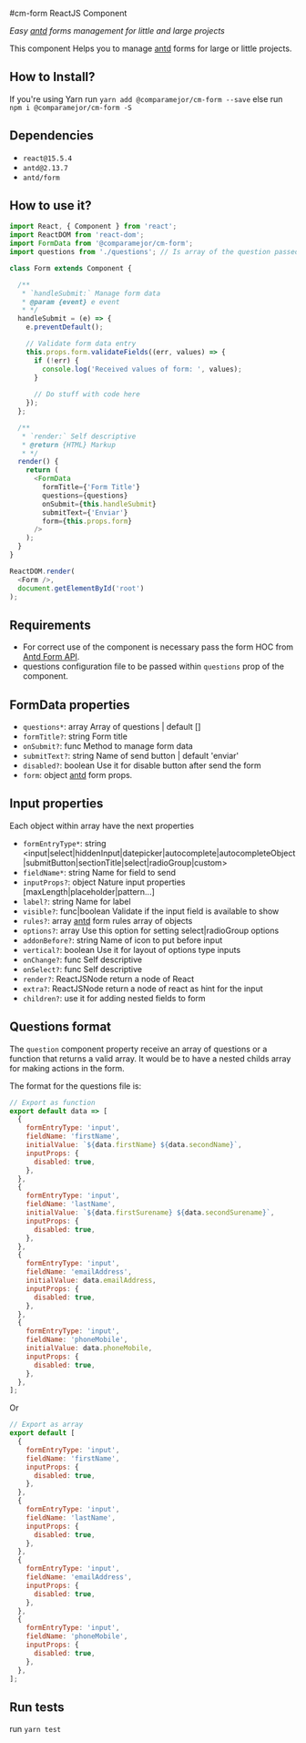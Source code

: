 #cm-form ReactJS Component

*Easy [antd](https://ant.design/components/form/) forms management for little and large projects*

This component Helps you to manage [antd](https://ant.design/components/form/) forms for large or little projects.

## How to Install?

If you're using Yarn run `yarn add @comparamejor/cm-form --save` else 
run `npm i @comparamejor/cm-form -S`

## Dependencies

- `react@15.5.4`
- `antd@2.13.7`
- `antd/form`

## How to use it?

```js
import React, { Component } from 'react';
import ReactDOM from 'react-dom';
import FormData from '@comparamejor/cm-form';
import questions from './questions'; // Is array of the question passed to the antd form

class Form extends Component {

  /**
   * `handleSubmit:` Manage form data
   * @param {event} e event
   * */
  handleSubmit = (e) => {
    e.preventDefault();

    // Validate form data entry
    this.props.form.validateFields((err, values) => {
      if (!err) {
        console.log('Received values of form: ', values);
      }
      
      // Do stuff with code here
    });
  };

  /**
   * `render:` Self descriptive
   * @return {HTML} Markup
   * */
  render() {
    return (
      <FormData
        formTitle={'Form Title'}
        questions={questions}
        onSubmit={this.handleSubmit}
        submitText={'Enviar'}
        form={this.props.form}
      />
    );
  }
}

ReactDOM.render(
  <Form />,
  document.getElementById('root')
);

```

## Requirements

- For correct use of the component is necessary pass the form HOC from [Antd Form API](https://ant.design/components/form/#API).
- questions configuration file to be passed within `questions` prop of the component.

## FormData properties

- `questions*`: array Array of questions | default []
- `formTitle?`: string Form title 
- `onSubmit?`: func Method to manage form data 
- `submitText?`: string Name of send button | default 'enviar'
- `disabled?`: boolean Use it for disable button after send the form
- `form`: object [antd](https://ant.design/components/form/#API) form props.

## Input properties

Each object within array have the next properties

- `formEntryType*`: string <input|select|hiddenInput|datepicker|autocomplete|autocompleteObject|submitButton|sectionTitle|select|radioGroup|custom> 
- `fieldName*`: string Name for field to send  
- `inputProps?`: object Nature input properties [maxLength|placeholder|pattern...] 
- `label?`: string Name for label
- `visible?`: func|boolean Validate if the input field is available to show
- `rules?`: array [antd](https://ant.design/components/form/#API) form rules array of objects
- `options?`: array Use this option for setting select|radioGroup options  
- `addonBefore?`: string Name of icon to put before input
- `vertical?`: boolean Use it for layout of options type inputs
- `onChange?`: func Self descriptive
- `onSelect?`: func Self descriptive
- `render?`: ReactJSNode return a node of React
- `extra?`: ReactJSNode return a node of react as hint for the input
- `children?`: use it for adding nested fields to form

## Questions format

The `question` component property receive an array of questions or a function that returns a valid array. It would be to have a nested childs array for making actions in the form.

The format for the questions file is:

```js
// Export as function
export default data => [
  {
    formEntryType: 'input',
    fieldName: 'firstName',
    initialValue: `${data.firstName} ${data.secondName}`,
    inputProps: {
      disabled: true,
    },
  },
  {
    formEntryType: 'input',
    fieldName: 'lastName',
    initialValue: `${data.firstSurename} ${data.secondSurename}`,
    inputProps: {
      disabled: true,
    },
  },
  {
    formEntryType: 'input',
    fieldName: 'emailAddress',
    initialValue: data.emailAddress,
    inputProps: {
      disabled: true,
    },
  },
  {
    formEntryType: 'input',
    fieldName: 'phoneMobile',
    initialValue: data.phoneMobile,
    inputProps: {
      disabled: true,
    },
  },
];
```
Or

```js
// Export as array 
export default [
  {
    formEntryType: 'input',
    fieldName: 'firstName',
    inputProps: {
      disabled: true,
    },
  },
  {
    formEntryType: 'input',
    fieldName: 'lastName',
    inputProps: {
      disabled: true,
    },
  },
  {
    formEntryType: 'input',
    fieldName: 'emailAddress',
    inputProps: {
      disabled: true,
    },
  },
  {
    formEntryType: 'input',
    fieldName: 'phoneMobile',
    inputProps: {
      disabled: true,
    },
  },
];
```

## Run tests

run `yarn test`
 
